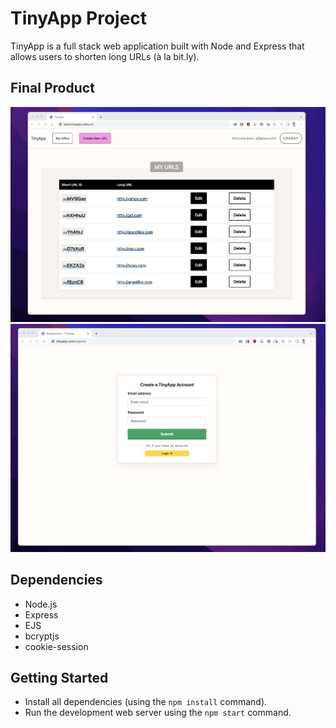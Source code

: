# TinyApp Project

TinyApp is a full stack web application built with Node and Express that allows users to shorten long URLs (à la bit.ly).

## Final Product

!["TinyApp - URLs"](https://raw.githubusercontent.com/cabbeer/tinyapp/master/docs/Screen%20Shot%202022-12-05%20at%2012.37.52%20AM.png)
!["TinyApp - Register"](https://raw.githubusercontent.com/cabbeer/tinyapp/master/docs/Screen%20Shot%202022-12-05%20at%2012.39.09%20AM.png)

## Dependencies

- Node.js
- Express
- EJS
- bcryptjs
- cookie-session

## Getting Started

- Install all dependencies (using the `npm install` command).
- Run the development web server using the `npm start` command.